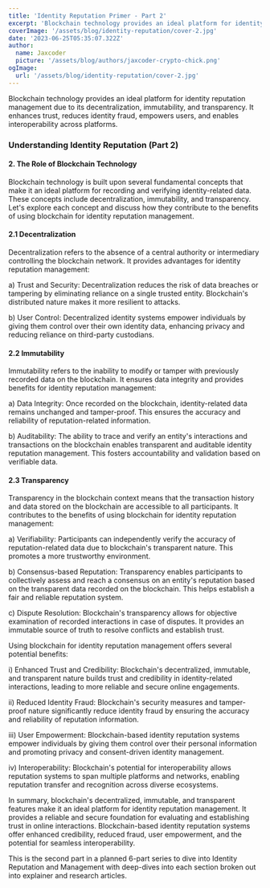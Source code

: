 ```yaml
---
title: 'Identity Reputation Primer - Part 2'
excerpt: 'Blockchain technology provides an ideal platform for identity reputation management due to its decentralization, immutability, and transparency. Decentralization enhances trust and security by removing the need for a central authority and giving users control over their own identity data.'
coverImage: '/assets/blog/identity-reputation/cover-2.jpg'
date: '2023-06-25T05:35:07.322Z'
author:
  name: Jaxcoder
  picture: '/assets/blog/authors/jaxcoder-crypto-chick.png'
ogImage:
  url: '/assets/blog/identity-reputation/cover-2.jpg'
---
```


Blockchain technology provides an ideal platform for identity reputation management due to its decentralization, immutability, and transparency. It enhances trust, reduces identity fraud, empowers users, and enables interoperability across platforms.

### Understanding Identity Reputation (Part 2)

#### 2. The Role of Blockchain Technology

Blockchain technology is built upon several fundamental concepts that make it an ideal platform for recording and verifying identity-related data. These concepts include decentralization, immutability, and transparency. Let's explore each concept and discuss how they contribute to the benefits of using blockchain for identity reputation management.

#### 2.1 Decentralization

Decentralization refers to the absence of a central authority or intermediary controlling the blockchain network. It provides advantages for identity reputation management:

a) Trust and Security: Decentralization reduces the risk of data breaches or tampering by eliminating reliance on a single trusted entity. Blockchain's distributed nature makes it more resilient to attacks.

b) User Control: Decentralized identity systems empower individuals by giving them control over their own identity data, enhancing privacy and reducing reliance on third-party custodians.

#### 2.2 Immutability

Immutability refers to the inability to modify or tamper with previously recorded data on the blockchain. It ensures data integrity and provides benefits for identity reputation management:

a) Data Integrity: Once recorded on the blockchain, identity-related data remains unchanged and tamper-proof. This ensures the accuracy and reliability of reputation-related information.

b) Auditability: The ability to trace and verify an entity's interactions and transactions on the blockchain enables transparent and auditable identity reputation management. This fosters accountability and validation based on verifiable data.

#### 2.3 Transparency

Transparency in the blockchain context means that the transaction history and data stored on the blockchain are accessible to all participants. It contributes to the benefits of using blockchain for identity reputation management:

a) Verifiability: Participants can independently verify the accuracy of reputation-related data due to blockchain's transparent nature. This promotes a more trustworthy environment.

b) Consensus-based Reputation: Transparency enables participants to collectively assess and reach a consensus on an entity's reputation based on the transparent data recorded on the blockchain. This helps establish a fair and reliable reputation system.

c) Dispute Resolution: Blockchain's transparency allows for objective examination of recorded interactions in case of disputes. It provides an immutable source of truth to resolve conflicts and establish trust.

Using blockchain for identity reputation management offers several potential benefits:

i) Enhanced Trust and Credibility: Blockchain's decentralized, immutable, and transparent nature builds trust and credibility in identity-related interactions, leading to more reliable and secure online engagements.

ii) Reduced Identity Fraud: Blockchain's security measures and tamper-proof nature significantly reduce identity fraud by ensuring the accuracy and reliability of reputation information.

iii) User Empowerment: Blockchain-based identity reputation systems empower individuals by giving them control over their personal information and promoting privacy and consent-driven identity management.

iv) Interoperability: Blockchain's potential for interoperability allows reputation systems to span multiple platforms and networks, enabling reputation transfer and recognition across diverse ecosystems.

In summary, blockchain's decentralized, immutable, and transparent features make it an ideal platform for identity reputation management. It provides a reliable and secure foundation for evaluating and establishing trust in online interactions. Blockchain-based identity reputation systems offer enhanced credibility, reduced fraud, user empowerment, and the potential for seamless interoperability.

This is the second part in a planned 6-part series to dive into Identity Reputation and Management with deep-dives into each section broken out into explainer and research articles.